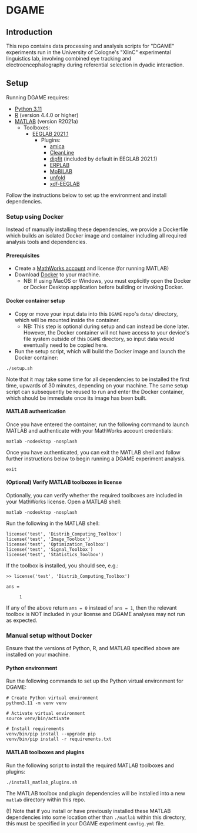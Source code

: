 # DGAME
## Introduction
This repo contains data processing and analysis scripts for "DGAME" experiments run in the University of Cologne's "XlinC" experimental linguistics lab, involving combined eye tracking and electroencephalography during referential selection in dyadic interaction.

## Setup
Running DGAME requires:
- [Python 3.11](https://www.python.org/downloads/release/python-3110/)
- [R](https://www.r-project.org/) (version 4.4.0 or higher)
- [MATLAB](https://www.mathworks.com/help/install/ug/install-products-with-internet-connection.html) (version R2021a)
    - Toolboxes:
        - [EEGLAB 2021.1](https://sccn.ucsd.edu/eeglab/download/daily/eeglab2021.1.zip)
            - Plugins:
                - [amica](https://sccn.ucsd.edu/~jason/amica_web.html)
                - [CleanLine](https://github.com/sccn/cleanline)
                - [dipfit](https://eeglab.org/plugins/dipfit/) (included by default in EEGLAB 2021.1)
                - [ERPLAB](https://erpinfo.org/erplab)
                - [MoBILAB](https://github.com/sccn/mobilab)
                - [unfold](https://www.unfoldtoolbox.org/)
                - [xdf-EEGLAB](https://github.com/xdf-modules/xdf-EEGLAB/)

Follow the instructions below to set up the environment and install dependencies.

### Setup using Docker
Instead of manually installing these dependencies, we provide a Dockerfile which builds an isolated Docker image and container including all required analysis tools and dependencies.

#### Prerequisites
- Create a [MathWorks account](https://www.mathworks.com/mwaccount/account/create?uri=) and license (for running MATLAB)
- Download [Docker](https://docs.docker.com/get-started/get-docker/) to your machine.
    - NB: If using MacOS or Windows, you must explicitly open the Docker or Docker Desktop application before building or invoking Docker.

#### Docker container setup
- Copy or move your input data into this `DGAME` repo's `data/` directory, which will be mounted inside the container.
    - NB: This step is optional during setup and can instead be done later. However, the Docker container will not have access to your device's file system outside of this `DGAME` directory, so input data would eventually need to be copied here.
- Run the setup script, which will build the Docker image and launch the Docker container:
```
./setup.sh
```
Note that it may take some time for all dependencies to be installed the first time, upwards of 30 minutes, depending on your machine.
The same setup script can subsequently be reused to run and enter the Docker container, which should be immediate once its image has been built.

#### MATLAB authentication
Once you have entered the container, run the following command to launch MATLAB and authenticate with your MathWorks account credentials:
```
matlab -nodesktop -nosplash
```
Once you have authenticated, you can exit the MATLAB shell and follow further instructions below to begin running a DGAME experiment analysis.
```
exit
```

#### (Optional) Verify MATLAB toolboxes in license
Optionally, you can verify whether the required toolboxes are included in your MathWorks license. Open a MATLAB shell:
```
matlab -nodesktop -nosplash
```
Run the following in the MATLAB shell:
```
license('test', 'Distrib_Computing_Toolbox')
license('test', 'Image_Toolbox')
license('test', 'Optimization_Toolbox')
license('test', 'Signal_Toolbox')
license('test', 'Statistics_Toolbox')
```
If the toolbox is installed, you should see, e.g.:
```
>> license('test', 'Distrib_Computing_Toolbox')

ans =

     1
```


If any of the above return `ans = 0` instead of `ans = 1`, then the relevant toolbox is NOT included in your license and DGAME analyses may not run as expected.


### Manual setup without Docker
Ensure that the versions of Python, R, and MATLAB specified above are installed on your machine.

#### Python environment
Run the following commands to set up the Python virtual environment for DGAME:
```
# Create Python virtual environment
python3.11 -m venv venv

# Activate virtual environment
source venv/bin/activate

# Install requirements
venv/bin/pip install --upgrade pip
venv/bin/pip install -r requirements.txt
```

#### MATLAB toolboxes and plugins
Run the following script to install the required MATLAB toolboxes and plugins:
```
./install_matlab_plugins.sh
```
The MATLAB toolbox and plugin dependencies will be installed into a new `matlab` directory within this repo.

(!) Note that if you install or have previously installed these MATLAB dependencies into some location other than `./matlab` within this directory, this must be specified in your DGAME experiment `config.yml` file.
